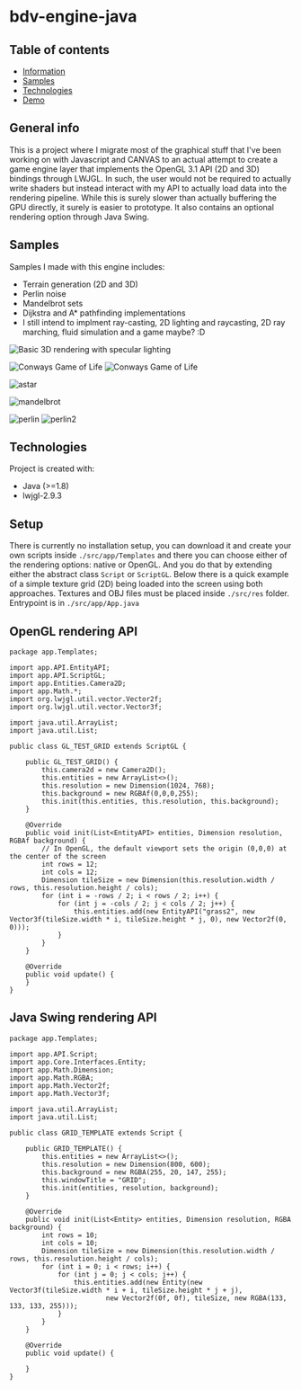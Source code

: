 # bdv-engine-java

## Table of contents
* [Information](#general-info)
* [Samples](#samples)
* [Technologies](#technologies)
* [Demo](#setup)

## General info
This is a project where I migrate most of the graphical stuff that I've been working on with Javascript and CANVAS to an actual attempt to create a game engine layer that implements the OpenGL 3.1 API (2D and 3D) bindings through LWJGL. In such, the user would not be required to actually write shaders but instead interact with my API to actually load data into the rendering pipeline. While this is surely slower than actually buffering the GPU directly, it surely is easier to prototype. It also contains an optional rendering option through Java Swing.

## Samples
Samples I made with this engine includes:

- Terrain generation (2D and 3D)
- Perlin noise
- Mandelbrot sets
- Dijkstra and A* pathfinding implementations
- I still intend to implment ray-casting, 2D lighting and raycasting, 2D ray marching, fluid simulation and a game maybe? :D

![Basic 3D rendering with specular lighting](./samples/basic.gif)

![Conways Game of Life](./samples/conways.gif)
![Conways Game of Life](./samples/conways2.gif)

![astar](./samples/astar.gif)

![mandelbrot](./samples/mandelbrot.gif)

![perlin](./samples/perlin.PNG)
![perlin2](./samples/perlin2.gif)



	
## Technologies
Project is created with:
* Java (>=1.8)
* lwjgl-2.9.3
	
## Setup
There is currently no installation setup, you can download it  and create your own scripts inside  ``./src/app/Templates`` and there you can choose either of the rendering options: native or OpenGL. And you do that by extending either the abstract class `Script` or `ScriptGL`. Below there is a quick example of a simple texture grid (2D) being loaded into the screen using both approaches. Textures and OBJ files must be placed inside `./src/res` folder. Entrypoint is in `./src/app/App.java`

## OpenGL rendering API
```
package app.Templates;

import app.API.EntityAPI;
import app.API.ScriptGL;
import app.Entities.Camera2D;
import app.Math.*;
import org.lwjgl.util.vector.Vector2f;
import org.lwjgl.util.vector.Vector3f;

import java.util.ArrayList;
import java.util.List;

public class GL_TEST_GRID extends ScriptGL {

    public GL_TEST_GRID() {
        this.camera2d = new Camera2D();
        this.entities = new ArrayList<>();
        this.resolution = new Dimension(1024, 768);
        this.background = new RGBAf(0,0,0,255);
        this.init(this.entities, this.resolution, this.background);
    }

    @Override
    public void init(List<EntityAPI> entities, Dimension resolution, RGBAf background) {
        // In OpenGL, the default viewport sets the origin (0,0,0) at the center of the screen
        int rows = 12;
        int cols = 12;
        Dimension tileSize = new Dimension(this.resolution.width / rows, this.resolution.height / cols);
        for (int i = -rows / 2; i < rows / 2; i++) {
            for (int j = -cols / 2; j < cols / 2; j++) {
                this.entities.add(new EntityAPI("grass2", new Vector3f(tileSize.width * i, tileSize.height * j, 0), new Vector2f(0, 0)));
            }
        }
    }

    @Override
    public void update() {
    }
}

```

## Java Swing rendering API

```
package app.Templates;

import app.API.Script;
import app.Core.Interfaces.Entity;
import app.Math.Dimension;
import app.Math.RGBA;
import app.Math.Vector2f;
import app.Math.Vector3f;

import java.util.ArrayList;
import java.util.List;

public class GRID_TEMPLATE extends Script {

    public GRID_TEMPLATE() {
        this.entities = new ArrayList<>();
        this.resolution = new Dimension(800, 600);
        this.background = new RGBA(255, 20, 147, 255);
        this.windowTitle = "GRID";
        this.init(entities, resolution, background);
    }

    @Override
    public void init(List<Entity> entities, Dimension resolution, RGBA background) {
        int rows = 10;
        int cols = 10;
        Dimension tileSize = new Dimension(this.resolution.width / rows, this.resolution.height / cols);
        for (int i = 0; i < rows; i++) {
            for (int j = 0; j < cols; j++) {
                this.entities.add(new Entity(new Vector3f(tileSize.width * i + i, tileSize.height * j + j),
                        new Vector2f(0f, 0f), tileSize, new RGBA(133, 133, 133, 255)));
            }
        }
    }

    @Override
    public void update() {

    }
}

```